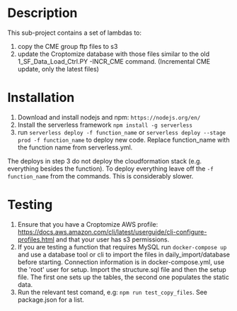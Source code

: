 # Description

This sub-project contains a set of lambdas to:

1. copy the CME group ftp files to s3
2. update the Croptomize database with those files similar to the old 1_SF_Data_Load_Ctrl.PY -INCR_CME command. (Incremental CME update, only the latest files)

# Installation

1. Download and install nodejs and npm: `https://nodejs.org/en/`
2. Install the serverless framework `npm install -g serverless`
3. run `serverless deploy -f function_name` or `serverless deploy --stage prod -f function_name` to deploy new code. Replace function_name with the function name from serverless.yml.

The deploys in step 3 do not deploy the cloudformation stack (e.g. everything besides the function). To deploy everything leave off the `-f function_name` from the commands. This is considerably slower.

# Testing

1. Ensure that you have a Croptomize AWS profile: https://docs.aws.amazon.com/cli/latest/userguide/cli-configure-profiles.html and that your user has s3 permissions.
2. If you are testing a function that requires MySQL run `docker-compose up` and use a database tool or cli to import the files in daily_import/database before starting. Connection information is in docker-compose.yml, use the 'root' user for setup. Import the structure.sql file and then the setup file. The first one sets up the tables, the second one populates the static data.
3. Run the relevant test comand, e.g: `npm run test_copy_files`. See package.json for a list.


